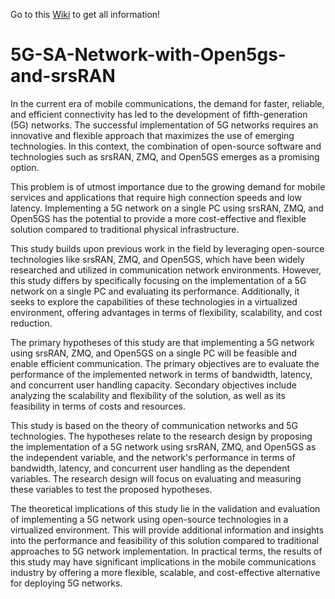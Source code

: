Go to this [Wiki](https://github.com/JsCc-Electro/5G-SA-Network-Open5gs-srsRAN/wiki) to get all information!

# 5G-SA-Network-with-Open5gs-and-srsRAN
In the current era of mobile communications, the demand for faster, reliable, and efficient connectivity has led to the development of fifth-generation (5G) networks.
The successful implementation of 5G networks requires an innovative and flexible approach that maximizes the use of emerging technologies. In this context, the 
combination of open-source software and technologies such as srsRAN, ZMQ, and Open5GS emerges as a promising option.

This problem is of utmost importance due to the growing demand for mobile services and applications that require high connection speeds and low latency. Implementing 
a 5G network on a single PC using srsRAN, ZMQ, and Open5GS has the potential to provide a more cost-effective and flexible solution compared to traditional physical 
infrastructure.

This study builds upon previous work in the field by leveraging open-source technologies like srsRAN, ZMQ, and Open5GS, which have been widely researched and utilized
in communication network environments. However, this study differs by specifically focusing on the implementation of a 5G network on a single PC and evaluating its 
performance. Additionally, it seeks to explore the capabilities of these technologies in a virtualized environment, offering advantages in terms of flexibility, 
scalability, and cost reduction.

The primary hypotheses of this study are that implementing a 5G network using srsRAN, ZMQ, and Open5GS on a single PC will be feasible and enable efficient 
communication. The primary objectives are to evaluate the performance of the implemented network in terms of bandwidth, latency, and concurrent user handling 
capacity. Secondary objectives include analyzing the scalability and flexibility of the solution, as well as its feasibility in terms of costs and resources.

This study is based on the theory of communication networks and 5G technologies. The hypotheses relate to the research design by proposing the implementation of a 5G 
network using srsRAN, ZMQ, and Open5GS as the independent variable, and the network's performance in terms of bandwidth, latency, and concurrent user handling as the 
dependent variables. The research design will focus on evaluating and measuring these variables to test the proposed hypotheses.

The theoretical implications of this study lie in the validation and evaluation of implementing a 5G network using open-source technologies in a virtualized
environment. This will provide additional information and insights into the performance and feasibility of this solution compared to traditional approaches to 5G 
network implementation. In practical terms, the results of this study may have significant implications in the mobile communications industry by offering a more 
flexible, scalable, and cost-effective alternative for deploying 5G networks.
